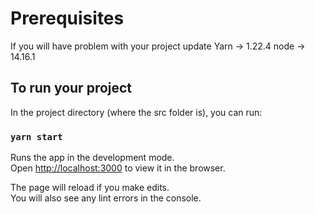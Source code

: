 # Prerequisites

If you will have problem with your project update
Yarn -> 1.22.4
node -> 14.16.1

## To run your project

In the project directory (where the src folder is), you can run:

### `yarn start`

Runs the app in the development mode.\
Open [http://localhost:3000](http://localhost:3000) to view it in the browser.

The page will reload if you make edits.\
You will also see any lint errors in the console.
